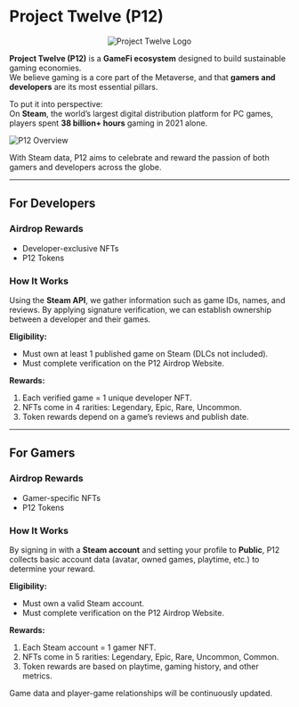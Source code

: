 # Project Twelve (P12)

<p align="center">
  <img alt="Project Twelve Logo" src="./docs/p12_logo.png" />
</p>

**Project Twelve (P12)** is a **GameFi ecosystem** designed to build sustainable gaming economies.  
We believe gaming is a core part of the Metaverse, and that **gamers and developers** are its most essential pillars.  

To put it into perspective:  
On **Steam**, the world’s largest digital distribution platform for PC games, players spent **38 billion+ hours** gaming in 2021 alone.  

![P12 Overview](./docs/readme_01.png)

With Steam data, P12 aims to celebrate and reward the passion of both gamers and developers across the globe.  

---

## For Developers  

### Airdrop Rewards  
- Developer-exclusive NFTs  
- P12 Tokens

### How It Works  
Using the **Steam API**, we gather information such as game IDs, names, and reviews. By applying signature verification, we can establish ownership between a developer and their games.  

**Eligibility:**  
- Must own at least 1 published game on Steam (DLCs not included).  
- Must complete verification on the P12 Airdrop Website.  

**Rewards:**  
1. Each verified game = 1 unique developer NFT.  
2. NFTs come in 4 rarities: Legendary, Epic, Rare, Uncommon.  
3. Token rewards depend on a game’s reviews and publish date.  

---

## For Gamers  

### Airdrop Rewards  
- Gamer-specific NFTs  
- P12 Tokens

### How It Works  
By signing in with a **Steam account** and setting your profile to **Public**, P12 collects basic account data (avatar, owned games, playtime, etc.) to determine your reward.  

**Eligibility:**  
- Must own a valid Steam account.  
- Must complete verification on the P12 Airdrop Website.  

**Rewards:**  
1. Each Steam account = 1 gamer NFT.  
2. NFTs come in 5 rarities: Legendary, Epic, Rare, Uncommon, Common.  
3. Token rewards are based on playtime, gaming history, and other metrics.  

Game data and player-game relationships will be continuously updated. 
